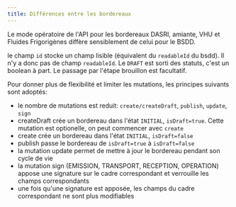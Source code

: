 ```yaml
---
title: Différences entre les bordereaux
---
```


Le mode opératoire de l'API pour les bordereaux DASRI, amiante, VHU et Fluides Frigorigènes diffère sensiblement de celui pour le BSDD.

le champ `id` stocke un champ lisible (équivalent du `readableId` du bsdd). Il n'y a donc pas de champ `readableId`.
Le `DRAFT` est sorti des statuts, c'est un boolean à part. Le passage par l'étape brouillon est facultatif.

Pour donner plus de flexibilité et limiter les mutations, les principes suivants sont adoptés:

- le nombre de mutations est reduit: `create/createDraft`, `publish`, `update`, `sign`
- createDraft crée un bordereau dans l'état `INITIAL`, `isDraft=true`. Cette mutation est optionelle, on peut commencer avec `create`
- create crée un bordereau dans l'état `INITIAL`, `isDraft=false`
- publish passe le bordereau de `isDraft=true` à `isDraft=false`
- la mutation update permet de mettre à jour le bordereau pendant son cycle de vie
- la mutation sign (EMISSION, TRANSPORT, RECEPTION, OPERATION) appose une signature sur le cadre correspondant et verrouille les champs correspondants
- une fois qu'une signature est apposée, les champs du cadre correspondant ne sont plus modifiables
